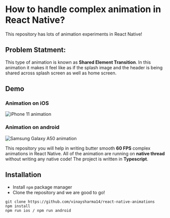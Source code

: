 # How to handle complex animation in React Native?
This repository has lots of animation experiments in React Native!

## Problem Statment:
This type of animation is known as **Shared Element Transition**. In this animation it makes it feel like as if the splash image and the header is being shared across splash screen as well as home screen.

## Demo

### Animation on iOS
![iPhone 11 animation](https://media.giphy.com/media/US6psuGQT8T1HNFH5S/source.gif)

### Animation on android
![Samsung Galaxy A50 animation](https://media.giphy.com/media/mCbezCJIlYPtnktdE1/source.gif)

This repository you will help in writing butter smooth **60 FPS** complex animations in React Native. All of the animation are running on **native thread** without writing any native code! The project is written in **Typescript**.

## Installation

- Install `npm` package manager
- Clone the repository and we are good to go!

```
git clone https://github.com/vinaysharma14/react-native-animations
npm install
npm run ios / npm run android
```
